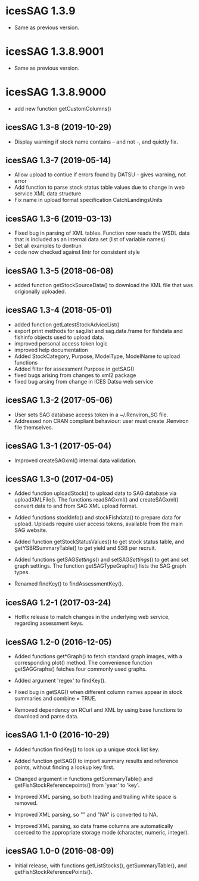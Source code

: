 <!-- NEWS.md is maintained by https://cynkra.github.io/fledge, do not edit -->

# icesSAG 1.3.9

- Same as previous version.


# icesSAG 1.3.8.9001

- Same as previous version.


# icesSAG 1.3.8.9000

* add new function getCustomColumns()


## icesSAG 1.3-8 (2019-10-29)

* Display warning if stock name contains – and not -, and quietly fix.



## icesSAG 1.3-7 (2019-05-14)

* Allow upload to contiue if errors found by DATSU - gives warning, not error
* Add function to parse stock status table values due to change in web service
  XML data structure
* Fix name in upload format specification CatchLandingsUnits


## icesSAG 1.3-6 (2019-03-13)

* Fixed bug in parsing of XML tables.  Function now reads the WSDL data that is
  included as an internal data set (list of variable names)
* Set all examples to dontrun
* code now checked against lintr for consistent style



## icesSAG 1.3-5 (2018-06-08)

* added function getStockSourceData() to download the XML file that was
  origionally uploaded.


## icesSAG 1.3-4 (2018-05-01)

* added function getLatestStockAdviceList()
* export print methods for sag.list and sag.data.frame for fishdata and fishinfo
  objects used to upload data.
* improved personal access token logic
* improved help documentation
* Added StockCategory, Purpose, ModelType, ModelName to upload functions
* Added filter for assessment Purpose in getSAG()
* fixed bugs arising from changes to xml2 package
* fixed bug arsing from change in ICES Datsu web service


## icesSAG 1.3-2 (2017-05-06)

* User sets SAG database access token in a ~/.Renviron_SG file.
* Addressed non CRAN compliant behaviour: user must create .Renviron file
  themselves.



## icesSAG 1.3-1 (2017-05-04)

* Improved createSAGxml() internal data validation.



## icesSAG 1.3-0 (2017-04-05)

* Added function uploadStock() to upload data to SAG database via
  uploadXMLFile(). The functions readSAGxml() and createSAGxml() convert data to
  and from SAG XML upload format.

* Added functions stockInfo() and stockFishdata() to prepare data for upload.
  Uploads require user access tokens, available from the main SAG website.

* Added function getStockStatusValues() to get stock status table, and
  getYSBRSummaryTable() to get yield and SSB per recruit.

* Added functions getSAG*Settings*() and setSAG*Settings*() to get and set graph
  settings. The function getSAGTypeGraphs() lists the SAG graph types.

* Renamed findKey() to findAssessmentKey().





## icesSAG 1.2-1 (2017-03-24)

* Hotfix release to match changes in the underlying web service, regarding
  assessment keys.





## icesSAG 1.2-0 (2016-12-05)

* Added functions get*Graph() to fetch standard graph images, with a
  corresponding plot() method. The convenience function getSAGGraphs() fetches
  four commonly used graphs.

* Added argument 'regex' to findKey().

* Fixed bug in getSAG() when different column names appear in stock summaries
  and combine = TRUE.

* Removed dependency on RCurl and XML by using base functions to download and
  parse data.





## icesSAG 1.1-0 (2016-10-29)

* Added function findKey() to look up a unique stock list key.

* Added function getSAG() to import summary results and reference points,
  without finding a lookup key first.

* Changed argument in functions getSummaryTable() and
  getFishStockReferencepoints() from 'year' to 'key'.

* Improved XML parsing, so both leading and trailing white space is removed.

* Improved XML parsing, so "" and "NA" is converted to NA.

* Improved XML parsing, so data frame columns are automatically coerced to the
  appropriate storage mode (character, numeric, integer).





## icesSAG 1.0-0 (2016-08-09)

* Initial release, with functions getListStocks(), getSummaryTable(), and
  getFishStockReferencePoints().
